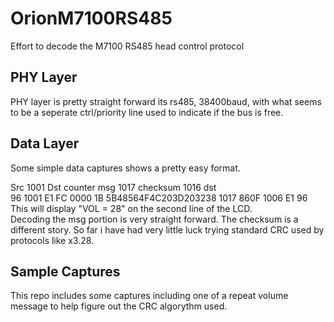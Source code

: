 # OrionM7100RS485
Effort to decode the M7100 RS485 head control protocol

## PHY Layer
PHY layer is pretty straight forward its rs485, 38400baud, with what seems to be a seperate ctrl/priority line used to indicate if the bus is free.

## Data Layer

Some simple data captures shows a pretty easy format. 

Src 1001 Dst counter msg 1017 checksum 1016 dst  
96 1001 E1 FC 0000 1B 5B48564F4C203D203238 1017 860F 1006 E1 96  
This will display "VOL = 28" on the second line of the LCD.  
Decoding the msg portion is very straight forward. The checksum is a different story. So far i have had very little luck trying standard CRC used by protocols like x3.28.

## Sample Captures
This repo includes some captures including one of a repeat volume message to help figure out the CRC algorythm used.
